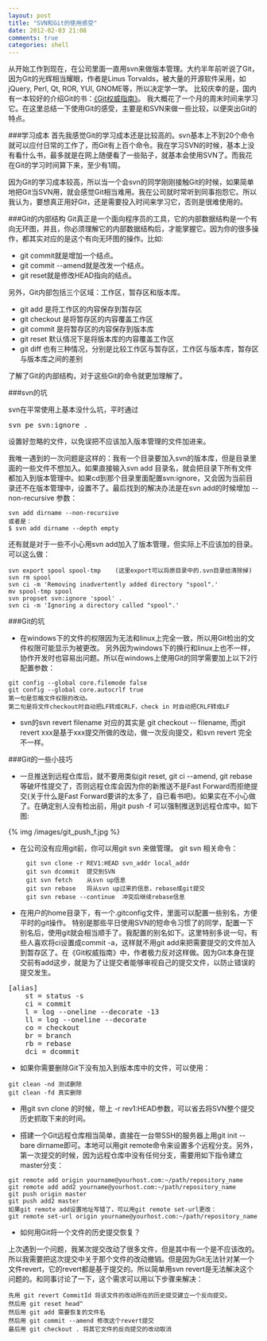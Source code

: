 ```yaml
---
layout: post
title: "SVN和Git的使用感受"
date: 2012-02-03 21:08
comments: true
categories: shell
---
```


从开始工作到现在，在公司里面一直用svn来做版本管理。大约半年前听说了Git，因为Git的光辉相当耀眼，作者是Linus Torvalds，被大量的开源软件采用，如jQuery, Perl, Qt, ROR, YUI, GNOME等，所以决定学一学。
比较庆幸的是，国内有一本较好的介绍Git的书：[《Git权威指南》](http://www.amazon.cn/Git%E6%9D%83%E5%A8%81%E6%8C%87%E5%8D%97-%E8%92%8B%E9%91%AB/dp/B0058FLC40/ref=sr_1_1?ie=UTF8&qid=1328277616&sr=8-1)。
我大概花了一个月的周末时间来学习它。在这里总结一下使用Git的感受，主要是和SVN来做一些比较，以便突出Git的特点。

<!--more-->

###学习成本
首先我感觉Git的学习成本还是比较高的。svn基本上不到20个命令就可以应付日常的工作了，而Git有上百个命令。我在学习SVN的时候，基本上没有看什么书，最多就是在网上随便看了一些贴子，就基本会使用SVN了。而我花在Git的学习时间算下来，至少有1周。

因为Git的学习成本较高，所以当一个会svn的同学刚刚接触Git的时候，如果简单地把Git当SVN用，就会感觉Git相当难用。我在公司就时常听到同事抱怨它。所以我认为，要想真正用好Git，还是需要投入时间来学习它，否则是很难使用的。

###Git的内部结构
Git真正是一个面向程序员的工具，它的内部数据结构是一个有向无环图，并且，你必须理解它的内部数据结构后，才能掌握它。因为你的很多操作，都其实对应的是这个有向无环图的操作。比如:

* git commit就是增加一个结点。
* git commit --amend就是改发一个结点。
* git reset就是修改HEAD指向的结点。

另外，Git内部包括三个区域：工作区，暂存区和版本库。

* git add 是将工作区的内容保存到暂存区
* git checkout 是将暂存区的内容覆盖工作区
* git commit 是将暂存区的内容保存到版本库
* git reset 默认情况下是将版本库的内容覆盖工作区
* git diff 也有三种情况，分别是比较工作区与暂存区，工作区与版本库，暂存区与版本库之间的差别

了解了Git的内部结构，对于这些Git的命令就更加理解了。

###svn的坑

svn在平常使用上基本没什么坑，平时通过
<pre>svn pe svn:ignore . </pre>设置好忽略的文件，以免误把不应该加入版本管理的文件加进来。

我唯一遇到的一次问题是这样的：我有一个目录要加入svn的版本库，但是目录里面的一些文件不想加入。如果直接输入svn add 目录名，就会把目录下所有文件都加入到版本管理中。如果cd到那个目录里面配置svn:ignore，又会因为当前目录还不在版本管理中，设置不了。最后找到的解决办法是在svn add的时候增加 --non-recursive 参数：
```
svn add dirname --non-recursive
或者是：
$ svn add dirname --depth empty
```

还有就是对于一些不小心用svn add加入了版本管理，但实际上不应该加的目录。可以这么做：
```
svn export spool spool-tmp    (这里export可以将原目录中的.svn目录给清除掉)
svn rm spool
svn ci -m 'Removing inadvertently added directory "spool".'
mv spool-tmp spool
svn propset svn:ignore 'spool' .
svn ci -m 'Ignoring a directory called "spool".'
```

###Git的坑

 * 在windows下的文件的权限因为无法和linux上完全一致，所以用Git检出的文件权限可能显示为被更改。
另外因为windows下的换行和linux上也不一样，协作开发时也容易出问题。所以在windows上使用Git的同学需要加上以下2行配置参数：

```
git config --global core.filemode false
git config --global core.autocrlf true
第一句是忽略文件权限的改动。
第二句是将文件checkout时自动把LF转成CRLF，check in 时自动把CRLF转成LF
```

 * svn的svn revert filename 对应的其实是 git checkout -- filename, 而git revert xxx是基于xxx提交所做的改动，做一次反向提交，和svn revert 完全不一样。


###Git的一些小技巧

* 一旦推送到远程仓库后，就不要用类似git reset, git ci --amend, git rebase等破坏性提交了，否则远程仓库会因为你的新推送不是Fast Forward而拒绝提交(关于什么是Fast Forward要讲的太多了，自已看书吧)。如果实在不小心做了。在确定别人没有检出前，用git push -f 可以强制推送到远程仓库中。如下图:

{% img /images/git_push_f.jpg %}

* 在公司没有应用git前，你可以用git svn 来做管理。 git svn 相关命令：
```
     git svn clone -r REV1:HEAD svn_addr local_addr
     git svn dcommit  提交到SVN
     git svn fetch    从svn up信息
     git svn rebase   将从svn up过来的信息，rebase成git提交
     git svn rebase --continue  冲突后继续rebase信息
```

* 在用户的home目录下，有一个.gitconfig文件，里面可以配置一些别名，方便平时的git操作。
特别是那些平日使用SVN的短命令习惯了的同学，配置一下别名后，使用git就会相当顺手了。我配置的别名如下。这里特别多说一句，有些人喜欢将ci设置成commit -a，这样就不用git add来把需要提交的文件加入到暂存区了。在《Git权威指南》中，作者极力反对这样做。因为Git本身在提交前有add这步，就是为了让提交者能够审视自己的提交文件，以防止错误的提交发生。
<pre>
[alias]
    st = status -s
    ci = commit
    l = log --oneline --decorate -13
    ll = log --oneline --decorate
    co = checkout
    br = branch
    rb = rebase
    dci = dcommit
</pre>

* 如果你需要删除Git下没有加入到版本库中的文件，可以使用：
```
git clean -nd 测试删除
git clean -fd 真实删除
```

* 用git svn clone 的时候，带上 -r rev1:HEAD参数，可以省去将SVN整个提交历史抓取下来的时间。

* 搭建一个Git远程仓库相当简单，直接在一台带SSH的服务器上用git init --bare dirname即可。本地可以用git remote命令来设置多个远程分支。另外，第一次提交的时候，因为远程仓库中没有任何分支，需要用如下指令建立master分支：
```
git remote add origin yourname@yourhost.com:~/path/repository_name
git remote add add2 yourname@yourhost.com:~/path/repository_name
git push origin master
git push add2 master
如果git remote add设置地址写错了，可以用git remote set-url更改：
git remote set-url origin yourname@yourhost.com:~/path/repository_name
```

* 如何用Git将一个文件的历史提交恢复？

上次遇到一个问题，我某次提交改动了很多文件，但是其中有一个是不应该改的。所以我需要把这次提交中关于那个文件的改动撤销。但是因为Git无法针对某一个文件revert，它的revert都是基于提交的。所以简单用svn revert是无法解决这个问题的。和同事讨论了一下，这个需求可以用以下步骤来解决：

```
先用 git revert CommitId 将该文件的改动所在的历史提交建立一个反向提交。
然后用 git reset head^ 
然后用 git add 需要恢复的文件名
然后用 git commit --amend 修改这个revert提交
最后用 git checkout . 将其它文件的反向提交的改动取消
```



